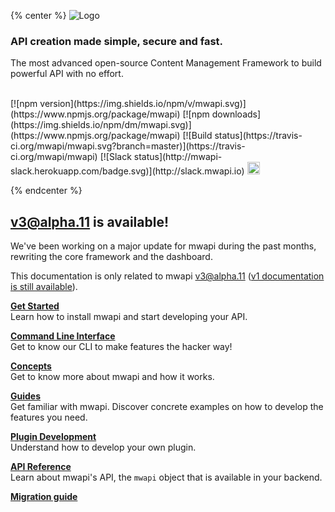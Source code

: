 {% center %}
![Logo](https://cldup.com/7umchwdUBh.png)

### API creation made simple, secure and fast.
The most advanced open-source Content Management Framework to build powerful API with no effort.

<br />
[![npm version](https://img.shields.io/npm/v/mwapi.svg)](https://www.npmjs.org/package/mwapi)
[![npm downloads](https://img.shields.io/npm/dm/mwapi.svg)](https://www.npmjs.org/package/mwapi)
[![Build status](https://travis-ci.org/mwapi/mwapi.svg?branch=master)](https://travis-ci.org/mwapi/mwapi)
[![Slack status](http://mwapi-slack.herokuapp.com/badge.svg)](http://slack.mwapi.io)
<a href="https://heroku.com/deploy?template=https://github.com/mwapi/mwapi-heroku-app">
  <img src="https://www.herokucdn.com/deploy/button.svg" alt="Deploy" height="20px">
</a>

{% endcenter %}

## v3@alpha.11 is available!
We've been working on a major update for mwapi during the past months, rewriting the core framework and the dashboard.

This documentation is only related to mwapi v3@alpha.11 ([v1 documentation is still available](http://mwapi.io/documentation/1.x.x)).

**[Get Started](getting-started/installation.md)**<br />
Learn how to install mwapi and start developing your API.

**[Command Line Interface](cli/CLI.md)**<br />
Get to know our CLI to make features the hacker way!

**[Concepts](concepts/concepts.md)**<br />
Get to know more about mwapi and how it works.

**[Guides](configurations/configurations.md)**<br />
Get familiar with mwapi. Discover concrete examples on how to develop the features you need.

**[Plugin Development](plugin-development/quick-start.md)**<br />
Understand how to develop your own plugin.

**[API Reference](api-reference/reference.md)**<br />
Learn about mwapi's API, the `mwapi` object that is available in your backend.

**[Migration guide](migration/migration-guide.md)**<br />
